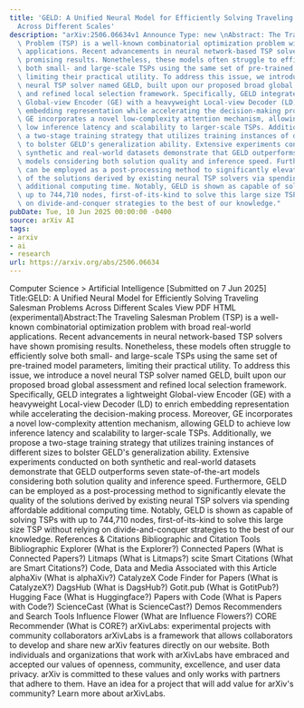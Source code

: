 ```yaml
---
title: 'GELD: A Unified Neural Model for Efficiently Solving Traveling Salesman Problems
  Across Different Scales'
description: "arXiv:2506.06634v1 Announce Type: new \nAbstract: The Traveling Salesman\
  \ Problem (TSP) is a well-known combinatorial optimization problem with broad real-world\
  \ applications. Recent advancements in neural network-based TSP solvers have shown\
  \ promising results. Nonetheless, these models often struggle to efficiently solve\
  \ both small- and large-scale TSPs using the same set of pre-trained model parameters,\
  \ limiting their practical utility. To address this issue, we introduce a novel\
  \ neural TSP solver named GELD, built upon our proposed broad global assessment\
  \ and refined local selection framework. Specifically, GELD integrates a lightweight\
  \ Global-view Encoder (GE) with a heavyweight Local-view Decoder (LD) to enrich\
  \ embedding representation while accelerating the decision-making process. Moreover,\
  \ GE incorporates a novel low-complexity attention mechanism, allowing GELD to achieve\
  \ low inference latency and scalability to larger-scale TSPs. Additionally, we propose\
  \ a two-stage training strategy that utilizes training instances of different sizes\
  \ to bolster GELD's generalization ability. Extensive experiments conducted on both\
  \ synthetic and real-world datasets demonstrate that GELD outperforms seven state-of-the-art\
  \ models considering both solution quality and inference speed. Furthermore, GELD\
  \ can be employed as a post-processing method to significantly elevate the quality\
  \ of the solutions derived by existing neural TSP solvers via spending affordable\
  \ additional computing time. Notably, GELD is shown as capable of solving TSPs with\
  \ up to 744,710 nodes, first-of-its-kind to solve this large size TSP without relying\
  \ on divide-and-conquer strategies to the best of our knowledge."
pubDate: Tue, 10 Jun 2025 00:00:00 -0400
source: arXiv AI
tags:
- arxiv
- ai
- research
url: https://arxiv.org/abs/2506.06634
---
```


Computer Science > Artificial Intelligence
[Submitted on 7 Jun 2025]
Title:GELD: A Unified Neural Model for Efficiently Solving Traveling Salesman Problems Across Different Scales
View PDF HTML (experimental)Abstract:The Traveling Salesman Problem (TSP) is a well-known combinatorial optimization problem with broad real-world applications. Recent advancements in neural network-based TSP solvers have shown promising results. Nonetheless, these models often struggle to efficiently solve both small- and large-scale TSPs using the same set of pre-trained model parameters, limiting their practical utility. To address this issue, we introduce a novel neural TSP solver named GELD, built upon our proposed broad global assessment and refined local selection framework. Specifically, GELD integrates a lightweight Global-view Encoder (GE) with a heavyweight Local-view Decoder (LD) to enrich embedding representation while accelerating the decision-making process. Moreover, GE incorporates a novel low-complexity attention mechanism, allowing GELD to achieve low inference latency and scalability to larger-scale TSPs. Additionally, we propose a two-stage training strategy that utilizes training instances of different sizes to bolster GELD's generalization ability. Extensive experiments conducted on both synthetic and real-world datasets demonstrate that GELD outperforms seven state-of-the-art models considering both solution quality and inference speed. Furthermore, GELD can be employed as a post-processing method to significantly elevate the quality of the solutions derived by existing neural TSP solvers via spending affordable additional computing time. Notably, GELD is shown as capable of solving TSPs with up to 744,710 nodes, first-of-its-kind to solve this large size TSP without relying on divide-and-conquer strategies to the best of our knowledge.
References & Citations
Bibliographic and Citation Tools
Bibliographic Explorer (What is the Explorer?)
Connected Papers (What is Connected Papers?)
Litmaps (What is Litmaps?)
scite Smart Citations (What are Smart Citations?)
Code, Data and Media Associated with this Article
alphaXiv (What is alphaXiv?)
CatalyzeX Code Finder for Papers (What is CatalyzeX?)
DagsHub (What is DagsHub?)
Gotit.pub (What is GotitPub?)
Hugging Face (What is Huggingface?)
Papers with Code (What is Papers with Code?)
ScienceCast (What is ScienceCast?)
Demos
Recommenders and Search Tools
Influence Flower (What are Influence Flowers?)
CORE Recommender (What is CORE?)
arXivLabs: experimental projects with community collaborators
arXivLabs is a framework that allows collaborators to develop and share new arXiv features directly on our website.
Both individuals and organizations that work with arXivLabs have embraced and accepted our values of openness, community, excellence, and user data privacy. arXiv is committed to these values and only works with partners that adhere to them.
Have an idea for a project that will add value for arXiv's community? Learn more about arXivLabs.